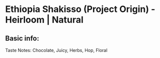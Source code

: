 # Ethiopia Shakisso (Project Origin) - Heirloom | Natural

## Basic info:

Taste Notes: Chocolate, Juicy, Herbs, Hop, Floral
